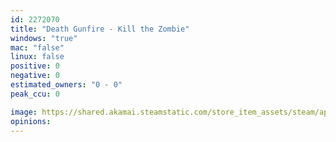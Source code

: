```yaml
---
id: 2272070
title: "Death Gunfire - Kill the Zombie"
windows: "true"
mac: "false"
linux: false
positive: 0
negative: 0
estimated_owners: "0 - 0"
peak_ccu: 0

image: https://shared.akamai.steamstatic.com/store_item_assets/steam/apps/2272070/header.jpg?t=1678095045
opinions:
---
```

